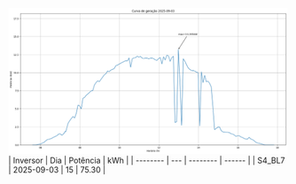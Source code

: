 ![My Image](03_09_2025-S4_BL7.png)
| Inversor | Dia | Potência | kWh    |
| -------- | --- | -------- | ------ |
| S4_BL7       | 2025-09-03  | 15       | 75.30 |